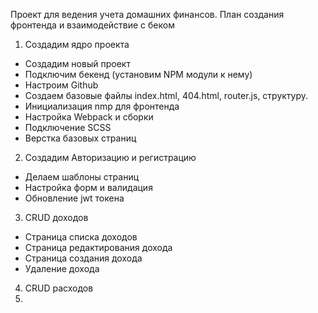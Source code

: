 Проект для ведения учета домашних финансов.
План создания фронтенда и взаимодействие с беком 
1. Создадим ядро проекта
- Создадим новый проект
- Подключим бекенд (установим NPM модули к нему)
- Настроим Github
- Создаем базовые файлы index.html, 404.html, router.js, структуру.
- Инициализация nmp для фронтенда
- Настройка Webpack и сборки
- Подключение SCSS
- Верстка базовых страниц
2. Создадим Авторизацию и регистрацию
- Делаем шаблоны страниц
- Настройка форм и валидация
- Обновление jwt токена
3. CRUD доходов
- Страница списка доходов
- Страница редактирования дохода
- Страница создания дохода
- Удаление дохода
4. CRUD расходов
5. 
